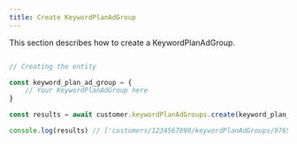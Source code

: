 ```yaml
---
title: Create KeywordPlanAdGroup 
---
```


This section describes how to create a KeywordPlanAdGroup.



```javascript

// Creating the entity

const keyword_plan_ad_group = {
    // Your KeywordPlanAdGroup here 
}

const results = await customer.keywordPlanAdGroups.create(keyword_plan_ad_group)

console.log(results) // ['customers/1234567890/keywordPlanAdGroups/9765432177']

```